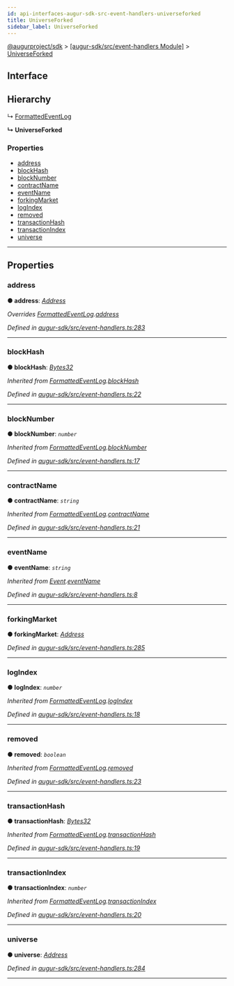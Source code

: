 ```yaml
---
id: api-interfaces-augur-sdk-src-event-handlers-universeforked
title: UniverseForked
sidebar_label: UniverseForked
---
```


[@augurproject/sdk](api-readme.md) > [[augur-sdk/src/event-handlers Module]](api-modules-augur-sdk-src-event-handlers-module.md) > [UniverseForked](api-interfaces-augur-sdk-src-event-handlers-universeforked.md)

## Interface

## Hierarchy

↳  [FormattedEventLog](api-interfaces-augur-sdk-src-event-handlers-formattedeventlog.md)

**↳ UniverseForked**

### Properties

* [address](api-interfaces-augur-sdk-src-event-handlers-universeforked.md#address)
* [blockHash](api-interfaces-augur-sdk-src-event-handlers-universeforked.md#blockhash)
* [blockNumber](api-interfaces-augur-sdk-src-event-handlers-universeforked.md#blocknumber)
* [contractName](api-interfaces-augur-sdk-src-event-handlers-universeforked.md#contractname)
* [eventName](api-interfaces-augur-sdk-src-event-handlers-universeforked.md#eventname)
* [forkingMarket](api-interfaces-augur-sdk-src-event-handlers-universeforked.md#forkingmarket)
* [logIndex](api-interfaces-augur-sdk-src-event-handlers-universeforked.md#logindex)
* [removed](api-interfaces-augur-sdk-src-event-handlers-universeforked.md#removed)
* [transactionHash](api-interfaces-augur-sdk-src-event-handlers-universeforked.md#transactionhash)
* [transactionIndex](api-interfaces-augur-sdk-src-event-handlers-universeforked.md#transactionindex)
* [universe](api-interfaces-augur-sdk-src-event-handlers-universeforked.md#universe)

---

## Properties

<a id="address"></a>

###  address

**● address**: *[Address](api-modules-augur-sdk-src-event-handlers-module.md#address)*

*Overrides [FormattedEventLog](api-interfaces-augur-sdk-src-event-handlers-formattedeventlog.md).[address](api-interfaces-augur-sdk-src-event-handlers-formattedeventlog.md#address)*

*Defined in [augur-sdk/src/event-handlers.ts:283](https://github.com/AugurProject/augur/blob/0787bf1a23/packages/augur-sdk/src/event-handlers.ts#L283)*

___
<a id="blockhash"></a>

###  blockHash

**● blockHash**: *[Bytes32](api-modules-augur-sdk-src-event-handlers-module.md#bytes32)*

*Inherited from [FormattedEventLog](api-interfaces-augur-sdk-src-event-handlers-formattedeventlog.md).[blockHash](api-interfaces-augur-sdk-src-event-handlers-formattedeventlog.md#blockhash)*

*Defined in [augur-sdk/src/event-handlers.ts:22](https://github.com/AugurProject/augur/blob/0787bf1a23/packages/augur-sdk/src/event-handlers.ts#L22)*

___
<a id="blocknumber"></a>

###  blockNumber

**● blockNumber**: *`number`*

*Inherited from [FormattedEventLog](api-interfaces-augur-sdk-src-event-handlers-formattedeventlog.md).[blockNumber](api-interfaces-augur-sdk-src-event-handlers-formattedeventlog.md#blocknumber)*

*Defined in [augur-sdk/src/event-handlers.ts:17](https://github.com/AugurProject/augur/blob/0787bf1a23/packages/augur-sdk/src/event-handlers.ts#L17)*

___
<a id="contractname"></a>

###  contractName

**● contractName**: *`string`*

*Inherited from [FormattedEventLog](api-interfaces-augur-sdk-src-event-handlers-formattedeventlog.md).[contractName](api-interfaces-augur-sdk-src-event-handlers-formattedeventlog.md#contractname)*

*Defined in [augur-sdk/src/event-handlers.ts:21](https://github.com/AugurProject/augur/blob/0787bf1a23/packages/augur-sdk/src/event-handlers.ts#L21)*

___
<a id="eventname"></a>

###  eventName

**● eventName**: *`string`*

*Inherited from [Event](api-interfaces-augur-sdk-src-event-handlers-event.md).[eventName](api-interfaces-augur-sdk-src-event-handlers-event.md#eventname)*

*Defined in [augur-sdk/src/event-handlers.ts:8](https://github.com/AugurProject/augur/blob/0787bf1a23/packages/augur-sdk/src/event-handlers.ts#L8)*

___
<a id="forkingmarket"></a>

###  forkingMarket

**● forkingMarket**: *[Address](api-modules-augur-sdk-src-event-handlers-module.md#address)*

*Defined in [augur-sdk/src/event-handlers.ts:285](https://github.com/AugurProject/augur/blob/0787bf1a23/packages/augur-sdk/src/event-handlers.ts#L285)*

___
<a id="logindex"></a>

###  logIndex

**● logIndex**: *`number`*

*Inherited from [FormattedEventLog](api-interfaces-augur-sdk-src-event-handlers-formattedeventlog.md).[logIndex](api-interfaces-augur-sdk-src-event-handlers-formattedeventlog.md#logindex)*

*Defined in [augur-sdk/src/event-handlers.ts:18](https://github.com/AugurProject/augur/blob/0787bf1a23/packages/augur-sdk/src/event-handlers.ts#L18)*

___
<a id="removed"></a>

###  removed

**● removed**: *`boolean`*

*Inherited from [FormattedEventLog](api-interfaces-augur-sdk-src-event-handlers-formattedeventlog.md).[removed](api-interfaces-augur-sdk-src-event-handlers-formattedeventlog.md#removed)*

*Defined in [augur-sdk/src/event-handlers.ts:23](https://github.com/AugurProject/augur/blob/0787bf1a23/packages/augur-sdk/src/event-handlers.ts#L23)*

___
<a id="transactionhash"></a>

###  transactionHash

**● transactionHash**: *[Bytes32](api-modules-augur-sdk-src-event-handlers-module.md#bytes32)*

*Inherited from [FormattedEventLog](api-interfaces-augur-sdk-src-event-handlers-formattedeventlog.md).[transactionHash](api-interfaces-augur-sdk-src-event-handlers-formattedeventlog.md#transactionhash)*

*Defined in [augur-sdk/src/event-handlers.ts:19](https://github.com/AugurProject/augur/blob/0787bf1a23/packages/augur-sdk/src/event-handlers.ts#L19)*

___
<a id="transactionindex"></a>

###  transactionIndex

**● transactionIndex**: *`number`*

*Inherited from [FormattedEventLog](api-interfaces-augur-sdk-src-event-handlers-formattedeventlog.md).[transactionIndex](api-interfaces-augur-sdk-src-event-handlers-formattedeventlog.md#transactionindex)*

*Defined in [augur-sdk/src/event-handlers.ts:20](https://github.com/AugurProject/augur/blob/0787bf1a23/packages/augur-sdk/src/event-handlers.ts#L20)*

___
<a id="universe"></a>

###  universe

**● universe**: *[Address](api-modules-augur-sdk-src-event-handlers-module.md#address)*

*Defined in [augur-sdk/src/event-handlers.ts:284](https://github.com/AugurProject/augur/blob/0787bf1a23/packages/augur-sdk/src/event-handlers.ts#L284)*

___

